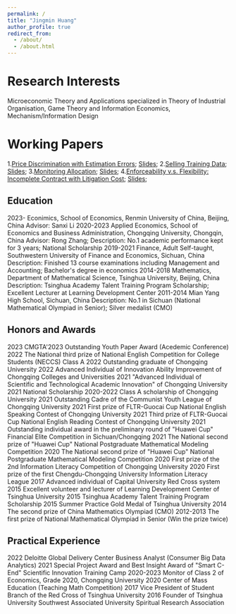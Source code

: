 ```yaml
---
permalink: /
title: "Jingmin Huang"
author_profile: true
redirect_from: 
  - /about/
  - /about.html
---
```




Research Interests
======
Microeconomic Theory and Applications
specialized in Theory of Industrial Organisation, Game Theory and Information Economics, Mechanism/Information Design

Working Papers
======
1.[Price Discrimination with Estimation Errors](https://www.dropbox.com/scl/fi/ns7cwms034mmjhbqd2yrn/1.pdf?rlkey=iyczof10p0ku5ygm9g956pqix&st=rt6wo2p5&dl=0); [Slides](https://www.dropbox.com/scl/fi/nnhwaswib2enfe6q9a24n/Slides_CMGTA2023_Huang-Jingmin.pdf?rlkey=tcwbw4wu03hw33hnvjpb5ex0c&st=mcfhnklh&dl=0);
2.[Selling Training Data](https://www.dropbox.com/scl/fi/hxoea41qx5ogh7xziesbv/Selling_Training_Data.pdf?rlkey=h6bz7tzezitq586nwkevk6r3o&st=uhgysmcw&dl=0); [Slides](https://www.dropbox.com/scl/fi/8elbq16qpvz9zo493t60q/Selling_Training_Data-1.pdf?rlkey=6klwa9gxm54tz1f0z0ojs89sz&st=wstyu2g0&dl=0);
3.[Monitoring Allocation](https://www.dropbox.com/scl/fi/qmkfnymh53jf17rkj431t/Monitoring-Allocation-proposition-1.pdf?rlkey=lxo5x577tzz84awqdoxjwod1s&st=bxbhgsce&dl=0); [Slides](https://www.dropbox.com/scl/fi/n8jcc06uindeux0sgrp88/Monitoring_Allocation__Slide_4.pdf?rlkey=byujyqhdi963v6nccy3xo208y&st=sfj239u0&dl=0);
4.[Enforceability v.s. Flexibility: Incomplete Contract with Litigation Cost](https://www.dropbox.com/scl/fi/1wtkjtw5dsi8zjnjtrfwp/Smart_Contract_v_2-2.pdf?rlkey=gw2xu4pb9iglyynvmfhdhwp45&st=urzaccg7&dl=0); [Slides](https://www.dropbox.com/scl/fi/c5ripd57cz260i80nm2sg/Enforceability_versus_Flexibility-2.pdf?rlkey=pa35bjn4llgzr9lpoae3e29mx&st=122oiddl&dl=0);

Education
------
2023-     Econimics, School of Economics, Renmin University of China, Beijing, China
          Advisor: Sanxi Li
2020-2023 Applied Economics, School of Economics and Business Administration, Chongqing University, Chongqin, China
          Advisor: Rong Zhang; Description: No.1 academic performance kept for 3 years; National Scholarship
2019-2021 Finance, Adult Self-taught, Southwestern University of Finance and Economics, Sichuan, China
          Description: Finished 13 course examinations including Management and Accounting; Bachelor's degree in economics
2014-2018 Mathematics, Department of Mathematical Science, Tsinghua University, Beijing, China
          Description: Tsinghua Academy Talent Training Program Scholarship; Excellent Lecturer at Learning Development Center
2011-2014 Mian Yang High School, Sichuan, China
          Description: No.1 in Sichuan (National Mathematical Olympiad in Senior); Silver medalist (CMO)

Honors and Awards
------
2023 CMGTA'2023 Outstanding Youth Paper Award (Acedemic Conference)
2022 The National third prize of National English Competition for College Students (NECCS) Class A
2022 Outstanding graduate of Chongqing University
2022 Advanced Individual of Innovation Ability Improvement of Chongqing Colleges and Universities
2021 "Advanced Individual of Scientific and Technological Academic Innovation" of Chongqing University
2021 National Scholarship
2020-2022 Class A scholarship of Chongqing University
2021 Outstanding Cadre of the Communist Youth League of Chongqing University
2021 First prize of FLTR-Guocai Cup National English Speaking Contest of Chongqing University
2021 Third prize of FLTR-Guocai Cup National English Reading Contest of Chongqing University
2021 Outstanding individual award in the preliminary round of "Huawei Cup" Financial Elite Competition in Sichuan/Chongqing 
2021 The National second prize of "Huawei Cup" National Postgraduate Mathematical Modeling Competition
2020 The National second prize of "Huawei Cup" National Postgraduate Mathematical Modeling Competition
2020 First prize of the 2nd Information Literacy Competition of Chongqing University
2020 First prize of the first Chengdu-Chongqing University Information Literacy League
2017 Advanced individual of Capital University Red Cross system
2015 Excellent volunteer and lecturer of Learning Development Center of Tsinghua University
2015 Tsinghua Academy Talent Training Program Scholarship
2015 Summer Practice Gold Medal of Tsinghua University
2014 The second prize of China Mathematics Olympiad (CMO)
2012-2013 The first prize of National Mathematical Olympiad in Senior (Win the prize twice)

Practical Experience
------
2022 Deloitte Global Delivery Center Business Analyst (Consumer Big Data Analytics)
2021 Special Project Award and Best Insight Award of "Smart C-End" Scientific Innovation Training Camp 2020-2023 Monitor of Class 2 of Economics, Grade 2020, Chongqing University
2020 Center of Mass Education (Teaching Math Competition)
2017 Vice President of Student Branch of the Red Cross of Tsinghua University
2016 Founder of Tsinghua University Southwest Associated University Spiritual Research Association
